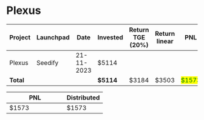 # Plexus



<table data-full-width="true"><thead><tr><th width="141">Project</th><th width="138">Launchpad</th><th width="132">Date</th><th width="133">Invested</th><th>Return TGE (20%)</th><th width="132">Return linear</th><th>PNL</th></tr></thead><tbody><tr><td>Plexus</td><td>Seedify</td><td>21-11-2023</td><td>$5114</td><td></td><td></td><td></td></tr><tr><td><strong>Total</strong></td><td></td><td></td><td><strong>$5114</strong></td><td>$3184</td><td>$3503</td><td><mark style="color:green;">$1573</mark></td></tr></tbody></table>

<table data-full-width="true"><thead><tr><th width="135">PNL</th><th>Distributed</th></tr></thead><tbody><tr><td>$1573</td><td>$1573</td></tr></tbody></table>
